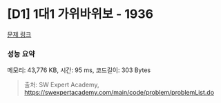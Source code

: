 # [D1] 1대1 가위바위보 - 1936 

[문제 링크](https://swexpertacademy.com/main/code/problem/problemDetail.do?contestProbId=AV5PjKXKALcDFAUq) 

### 성능 요약

메모리: 43,776 KB, 시간: 95 ms, 코드길이: 303 Bytes



> 출처: SW Expert Academy, https://swexpertacademy.com/main/code/problem/problemList.do